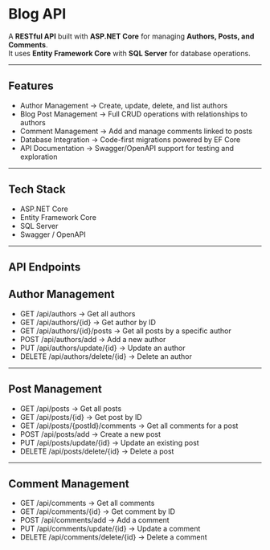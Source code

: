 # Blog API  

A **RESTful API** built with **ASP.NET Core** for managing **Authors, Posts, and Comments**.  
It uses **Entity Framework Core** with **SQL Server** for database operations.  

---

## Features
- Author Management → Create, update, delete, and list authors  
- Blog Post Management → Full CRUD operations with relationships to authors  
- Comment Management → Add and manage comments linked to posts  
- Database Integration → Code-first migrations powered by EF Core  
- API Documentation → Swagger/OpenAPI support for testing and exploration  

---

## Tech Stack
- ASP.NET Core
- Entity Framework Core  
- SQL Server  
- Swagger / OpenAPI  

---

## API Endpoints  

## Author Management
- GET /api/authors → Get all authors  
- GET /api/authors/{id} → Get author by ID  
- GET /api/authors/{id}/posts → Get all posts by a specific author  
- POST /api/authors/add → Add a new author  
- PUT /api/authors/update/{id} → Update an author  
- DELETE /api/authors/delete/{id} → Delete an author  

---

## Post Management
- GET /api/posts → Get all posts  
- GET /api/posts/{id} → Get post by ID  
- GET /api/posts/{postId}/comments → Get all comments for a post  
- POST /api/posts/add → Create a new post  
- PUT /api/posts/update/{id} → Update an existing post  
- DELETE /api/posts/delete/{id} → Delete a post  

---

## Comment Management
- GET /api/comments → Get all comments  
- GET /api/comments/{id} → Get comment by ID  
- POST /api/comments/add → Add a comment  
- PUT /api/comments/update/{id} → Update a comment  
- DELETE /api/comments/delete/{id} → Delete a comment  
